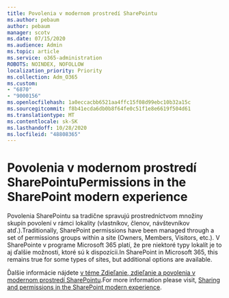 ```yaml
---
title: Povolenia v modernom prostredí SharePointu
ms.author: pebaum
author: pebaum
manager: scotv
ms.date: 07/15/2020
ms.audience: Admin
ms.topic: article
ms.service: o365-administration
ROBOTS: NOINDEX, NOFOLLOW
localization_priority: Priority
ms.collection: Adm_O365
ms.custom:
- "6870"
- "9000156"
ms.openlocfilehash: 1a0eccacbb6521aa4ffc15f08d99ebc10b32a15c
ms.sourcegitcommit: f8b41ecda6db0b8f64fe0c51f1e8e6619f504d61
ms.translationtype: MT
ms.contentlocale: sk-SK
ms.lasthandoff: 10/28/2020
ms.locfileid: "48808365"
---
```

# <a name="permissions-in-the-sharepoint-modern-experience"></a><span data-ttu-id="b1fd2-102">Povolenia v modernom prostredí SharePointu</span><span class="sxs-lookup"><span data-stu-id="b1fd2-102">Permissions in the SharePoint modern experience</span></span>

<span data-ttu-id="b1fd2-103">Povolenia SharePointu sa tradične spravujú prostredníctvom množiny skupín povolení v rámci lokality (vlastníkov, členov, návštevníkov atď.).</span><span class="sxs-lookup"><span data-stu-id="b1fd2-103">Traditionally, SharePoint permissions have been managed through a set of permissions groups within a site (Owners, Members, Visitors, etc.).</span></span> <span data-ttu-id="b1fd2-104">V SharePointe v programe Microsoft 365 platí, že pre niektoré typy lokalít je to aj ďalšie možnosti, ktoré sú k dispozícii.</span><span class="sxs-lookup"><span data-stu-id="b1fd2-104">In SharePoint in Microsoft 365, this remains true for some types of sites, but additional options are available.</span></span>  

<span data-ttu-id="b1fd2-105">Ďalšie informácie nájdete [v téme Zdieľanie, zdieľanie a povolenia v modernom prostredí SharePointu](https://docs.microsoft.com/sharepoint/modern-experience-sharing-permissions).</span><span class="sxs-lookup"><span data-stu-id="b1fd2-105">For more information please visit, [Sharing and permissions in the SharePoint modern experience](https://docs.microsoft.com/sharepoint/modern-experience-sharing-permissions).</span></span>

